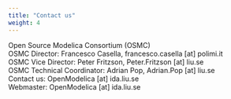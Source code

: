 ```yaml
---
title: "Contact us"
weight: 4
---
```

<p>Open Source Modelica Consortium (OSMC)&nbsp;&nbsp;&nbsp;&nbsp;&nbsp;&nbsp;&nbsp;&nbsp;&nbsp;&nbsp;&nbsp;&nbsp;&nbsp;&nbsp;&nbsp;&nbsp;&nbsp;&nbsp;&nbsp;&nbsp;&nbsp;&nbsp;&nbsp;&nbsp;&nbsp;&nbsp;&nbsp;&nbsp;&nbsp;&nbsp; &nbsp;<br />
OSMC Director: Francesco Casella, francesco.casella [at] polimi.it&nbsp; <br />
OSMC Vice Director: Peter Fritzson, Peter.Fritzson [at] liu.se&nbsp; <br />
OSMC Technical Coordinator: Adrian Pop, Adrian.Pop [at] liu.se<br />
Contact us: OpenModelica [at] ida.liu.se<br />
Webmaster: OpenModelica [at] ida.liu.se
</p>
